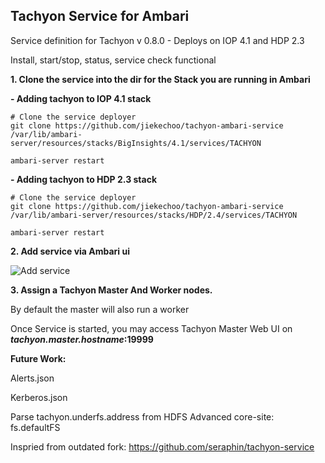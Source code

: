 ## Tachyon Service for Ambari

Service definition for Tachyon v 0.8.0 - Deploys on IOP 4.1 and HDP 2.3


Install, start/stop, status, service check functional


**1. Clone the service into the dir for the Stack you are running in Ambari**

**- Adding tachyon to IOP 4.1 stack**
```
# Clone the service deployer
git clone https://github.com/jiekechoo/tachyon-ambari-service /var/lib/ambari-server/resources/stacks/BigInsights/4.1/services/TACHYON

ambari-server restart

```

**- Adding tachyon to HDP 2.3 stack**

```
# Clone the service deployer
git clone https://github.com/jiekechoo/tachyon-ambari-service /var/lib/ambari-server/resources/stacks/HDP/2.4/services/TACHYON

ambari-server restart

```


**2. Add service via Ambari ui**

![Add service](https://raw.githubusercontent.com/jiekechoo/tachyon-ambari-service/branch-0.8-Deprecated/package/files/add_service.jpg)


**3. Assign a Tachyon Master And Worker nodes.**

By default the master will also run a worker 


Once Service is started, you may access Tachyon Master Web UI on ***tachyon.master.hostname*:19999**

**Future Work:**

Alerts.json

Kerberos.json

Parse tachyon.underfs.address from HDFS Advanced core-site: fs.defaultFS 

Inspried from outdated fork: https://github.com/seraphin/tachyon-service
